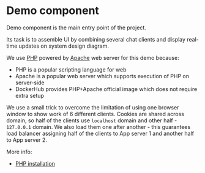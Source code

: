 # Demo component

Demo component is the main entry point of the project.

Its task is to assemble UI by combining several chat clients and display real-time updates on system design diagram.

We use [PHP](https://www.php.net) powered by [Apache](https://httpd.apache.org) web server for this demo because:
 * PHP is a popular scripting language for web
 * Apache is a popular web server which supports execution of PHP on server-side
 * DockerHub provides PHP+Apache official image which does not require extra setup

We use a small trick to overcome the limitation of using one browser window to show work of 6 different clients. Cookies are shared across domain, so half of the clients use `localhost` domain and other half - `127.0.0.1` domain. We also load them one after another - this guarantees load balancer assigning half of the clients to App server 1 and another half to App server 2.

More info:
 * [PHP installation](https://www.php.net/manual/en/install.php)
